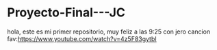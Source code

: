 # Proyecto-Final---JC
hola, este es mi primer repositorio, muy feliz a las 9:25 con jero
cancion fav:https://www.youtube.com/watch?v=4z5F83gytbI
